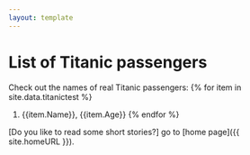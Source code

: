 ```yaml
---
layout: template
---
```

# List of Titanic passengers

Check out the names of real Titanic passengers:
{% for item in site.data.titanictest %}
1. {{item.Name}}, {{item.Age}}
{% endfor %}

[Do you like to read some short stories?] go to [home page]({{ site.homeURL }}).
